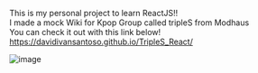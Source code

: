 This is my personal project to learn ReactJS!! <br>
I made a mock Wiki  for Kpop Group called tripleS from Modhaus
<br>
You can check it out with this link below! <br>
https://davidivansantoso.github.io/TripleS_React/

![image](https://github.com/user-attachments/assets/92fa0297-f5f8-46b3-9011-5d6077c490ad)
